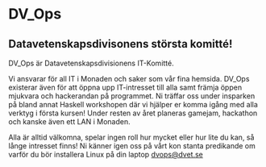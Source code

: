 # DV_Ops
## Datavetenskapsdivisonens största komitté!
DV_Ops är Datavetenskapsdivisionens IT-Komitté. 


Vi ansvarar för all IT i Monaden och saker
som vår fina hemsida. DV_Ops existerar även för att
öppna upp IT-intresset till alla samt främja öppen mjukvara och
hackerandan på programmet. Ni träffar oss under insparken på
bland annat Haskell workshopen där vi hjälper er komma igång
med alla verktyg i första kursen! 
Under resten av året planeras
gamejam, hackathon och kanske även ett LAN i Monaden.

Alla är alltid välkomna, spelar ingen roll hur mycket eller hur lite
du kan, så långe intresset finns! Ni känner igen oss på vårt kon stanta
predikande om varför du bör installera Linux på din laptop
[dvops@dvet.se](mailto:dvops@dvet.se)
